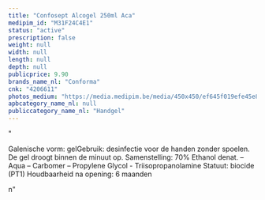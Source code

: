 ```yaml
---
title: "Confosept Alcogel 250ml Aca"
medipim_id: "M31F24C4E1"
status: "active"
prescription: false
weight: null
width: null
length: null
depth: null
publicprice: 9.90
brands_name_nl: "Conforma"
cnk: "4206611"
photos_medium: "https://media.medipim.be/media/450x450/ef645f019efe45e8f2aca129ab0cfc8c.jpg"
apbcategory_name_nl: null
publiccategory_name_nl: "Handgel"
---
```

"<p>Galenische vorm: gelGebruik: desinfectie voor de handen zonder spoelen. De gel droogt binnen de minuut op. Samenstelling: 70% Ethanol denat. – Aqua – Carbomer – Propylene Glycol - Triisopropanolamine Statuut: biocide (PT1) Houdbaarheid na opening: 6 maanden</p>n"
